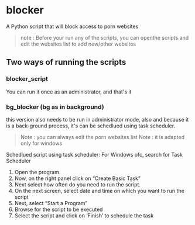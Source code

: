 # blocker
A Python script that will block access to porn websites

> note : Before your run any of the scripts, you can openthe scripts and edit the websites list to add new/other websites

## Two ways of running the scripts
### blocker_script 
You can run it once as an administrator, and that's it

### bg_blocker (bg as in background)
this version also needs to be run in administrator mode, also and because it is a back-ground process, it's can be schedlued using task scheduler.

> Note : you can always edit the porn websites list
> Note : it is adapted only for windows



Schedlued script using task scheduler:
For Windows ofc, search for Task Scheduler
1. Open the program.
2. Now, on the right panel click on “Create Basic Task”
3. Next select how often do you need to run the script.
4. On the next screen, select date and time on which you want to run the script
5. Next, select “Start a Program”
6. Browse for the script to be executed
7. Select the script and click on ‘Finish’ to schedule the task
